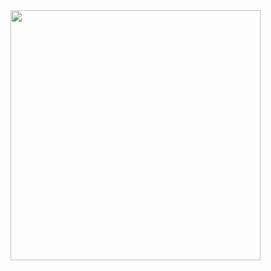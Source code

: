 <img src="https://github-readme-stats.vercel.app/api?username=argi-k&show_icons=true&theme=dark&border_radius=10&custom_title=Argi%20Katsigiannides&count_private=true" width="400">
